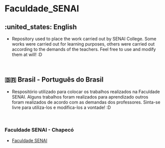 # Faculdade_SENAI

## :united_states: English 

- Repository used to place the work carried out by SENAI College. Some works were carried out for learning purposes, others were carried out according to the demands of the teachers.
Feel free to use and modify them at will! :D

</br>

## :brazil: Brasil - Português do Brasil
- Respositório utilizado para colocar os trabalhos realizados na Faculdade SENAI. Alguns trabalhos foram realizados para aprendizado outros foram realizados de acordo com as demandas dos professores. Sinta-se livre para utiliza-los e modifica-los a vontade! :D

</br>

### Faculdade SENAI - Chapecó

- [Faculdade SENAI](https://sc.senai.br/pt-br/faculdade-senai-chapeco)